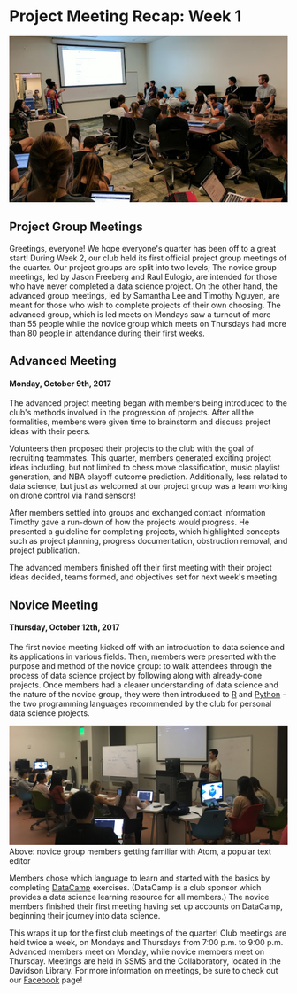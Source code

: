 # Project Meeting Recap:  Week 1

![](images/advmeeting.jpg)

## Project Group Meetings
Greetings, everyone! We hope everyone's quarter has been off to a great start! During Week 2, our club held its first official project group meetings of the quarter. Our project groups are split into two levels; The novice group meetings, led by Jason Freeberg and Raul Eulogio, are intended for those who have never completed a data science project. On the other hand, the advanced group meetings, led by Samantha Lee and Timothy Nguyen, are meant for those who wish to complete projects of their own choosing. The advanced group, which is led meets on Mondays saw a turnout of more than 55 people while the novice group which meets on Thursdays had more than 80 people in attendance during their first weeks.

## Advanced Meeting
#### Monday, October 9th, 2017
The advanced project meeting began with members being introduced to the club's methods involved in the progression of projects. After all the formalities, members were given time to brainstorm and discuss project ideas with their peers. <br>

Volunteers then proposed their projects to the club with the goal of recruiting teammates. This quarter, members generated exciting project ideas including, but not limited to chess move classification, music playlist generation, and NBA playoff outcome prediction. Additionally, less related to data science, but just as welcomed at our project group was a team working on drone control via hand sensors! <br>

After members settled into groups and exchanged contact information Timothy gave a run-down of how the projects would progress. He presented a guideline for completing projects, which highlighted concepts such as project planning, progress documentation, obstruction removal, and project publication. <br>

The advanced members finished off their first meeting with their project ideas decided, teams formed, and objectives set for next week's meeting.

## Novice Meeting
#### Thursday, October 12th, 2017
The first novice meeting kicked off with an introduction to data science and its applications in various fields. Then, members were presented with the purpose and method of the novice group: to walk attendees through the process of data science project by following along with already-done projects. Once members had a clearer understanding of data science and the nature of the novice group, they were then introduced to [R](https://www.r-project.org/) and [Python](https://www.python.org/) - the two programming languages recommended by the club for personal data science projects. <br>

![](images/novicemeeting.jpg) <br>
Above: novice group members getting familiar with Atom, a popular text editor <br>

Members chose which language to learn and started with the basics by completing [DataCamp](https://www.datacamp.com/) exercises. (DataCamp is a club sponsor which provides a data science learning resource for all members.) The novice members finished their first meeting having set up accounts on DataCamp, beginning their journey into data science.

This wraps it up for the first club meetings of the quarter! Club meetings are held twice a week, on Mondays and Thursdays from 7:00 p.m. to 9:00 p.m. Advanced members meet on Monday, while novice members meet on Thursday. Meetings are held in SSMS and the Collaboratory, located in the Davidson Library. For more information on meetings, be sure to check out our [Facebook](https://www.facebook.com/DataScienceUCSB/) page!
